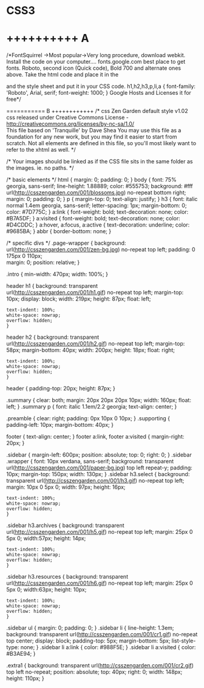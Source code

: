 # CSS3
++++++++++
A
============
/*FontSquirrel ->Most popular->Very long procedure, download webkit. Install the code on your computer....
fonts.google.com best place to get fonts. Roboto, second icon (Quick code), Bold 700 and alternate ones above.
Take the html code and place it in the <head>
<link href='https://fonts.googleapis.com/css?family=Roboto:400,700,500,300' rel='stylesheet' type='text/css'> </head>
and the style sheet and put it in your CSS code.
h1,h2,h3,p,li,a { font-family: 'Roboto', Arial, serif; font-weight: 1000; }
Google Hosts and Licenses it for free*/

===========
B
++++++++++++
/* css Zen Garden default style v1.02 css released under Creative Commons License - http://creativecommons.org/licenses/by-nc-sa/1.0/  
This file based on 'Tranquille' by Dave Shea  You may use this file as a foundation for any new work, but you may find it easier to start from scratch.
Not all elements are defined in this file, so you'll most likely want to refer to the xhtml as well. */

/* Your images should be linked as if the CSS file sits in the same folder as the images. ie. no paths. */


/* basic elements */
html {
	margin: 0;
	padding: 0;
	}
body { 
	font: 75% georgia, sans-serif;
	line-height: 1.88889;
	color: #555753; 
	background: #fff url(http://csszengarden.com/001/blossoms.jpg) no-repeat bottom right; 
	margin: 0; 
	padding: 0;
	}
p { 
	margin-top: 0; 
	text-align: justify;
	}
h3 { 
	font: italic normal 1.4em georgia, sans-serif;
	letter-spacing: 1px; 
	margin-bottom: 0; 
	color: #7D775C;
	}
a:link { 
	font-weight: bold; 
	text-decoration: none; 
	color: #B7A5DF;
	}
a:visited { 
	font-weight: bold; 
	text-decoration: none; 
	color: #D4CDDC;
	}
a:hover, a:focus, a:active { 
	text-decoration: underline; 
	color: #9685BA;
	}
abbr {
	border-bottom: none;
	}


/* specific divs */
.page-wrapper { 
	background: url(http://csszengarden.com/001/zen-bg.jpg) no-repeat top left; 
	padding: 0 175px 0 110px;  
	margin: 0; 
	position: relative;
	}

.intro { 
	min-width: 470px;
	width: 100%;
	}

header h1 { 
	background: transparent url(http://csszengarden.com/001/h1.gif) no-repeat top left;
	margin-top: 10px;
	display: block;
	width: 219px;
	height: 87px;
	float: left;

	text-indent: 100%;
	white-space: nowrap;
	overflow: hidden;
	}
header h2 { 
	background: transparent url(http://csszengarden.com/001/h2.gif) no-repeat top left; 
	margin-top: 58px; 
	margin-bottom: 40px; 
	width: 200px; 
	height: 18px; 
	float: right;

	text-indent: 100%;
	white-space: nowrap;
	overflow: hidden;
	}
header {
	padding-top: 20px;
	height: 87px;
}

.summary {
	clear: both; 
	margin: 20px 20px 20px 10px; 
	width: 160px; 
	float: left;
	}
.summary p {
	font: italic 1.1em/2.2 georgia; 
	text-align: center;
	}

.preamble {
	clear: right; 
	padding: 0px 10px 0 10px;
	}
.supporting {	
	padding-left: 10px; 
	margin-bottom: 40px;
	}

footer { 
	text-align: center; 
	}
footer a:link, footer a:visited { 
	margin-right: 20px; 
	}

.sidebar {
	margin-left: 600px; 
	position: absolute; 
	top: 0; 
	right: 0;
	}
.sidebar .wrapper { 
	font: 10px verdana, sans-serif; 
	background: transparent url(http://csszengarden.com/001/paper-bg.jpg) top left repeat-y; 
	padding: 10px; 
	margin-top: 150px; 
	width: 130px; 
	}
.sidebar h3.select { 
	background: transparent url(http://csszengarden.com/001/h3.gif) no-repeat top left; 
	margin: 10px 0 5px 0; 
	width: 97px; 
	height: 16px; 

	text-indent: 100%;
	white-space: nowrap;
	overflow: hidden;
	}
.sidebar h3.archives { 
	background: transparent url(http://csszengarden.com/001/h5.gif) no-repeat top left; 
	margin: 25px 0 5px 0; 
	width:57px; 
	height: 14px; 

	text-indent: 100%;
	white-space: nowrap;
	overflow: hidden;
	}
.sidebar h3.resources { 
	background: transparent url(http://csszengarden.com/001/h6.gif) no-repeat top left; 
	margin: 25px 0 5px 0; 
	width:63px; 
	height: 10px; 

	text-indent: 100%;
	white-space: nowrap;
	overflow: hidden;
	}


.sidebar ul {
	margin: 0;
	padding: 0;
	}
.sidebar li {
	line-height: 1.3em; 
	background: transparent url(http://csszengarden.com/001/cr1.gif) no-repeat top center; 
	display: block; 
	padding-top: 5px; 
	margin-bottom: 5px;
	list-style-type: none;
	}
.sidebar li a:link {
	color: #988F5E;
	}
.sidebar li a:visited {
	color: #B3AE94;
	}


.extra1 {
	background: transparent url(http://csszengarden.com/001/cr2.gif) top left no-repeat; 
	position: absolute; 
	top: 40px; 
	right: 0; 
	width: 148px; 
	height: 110px;
	}
